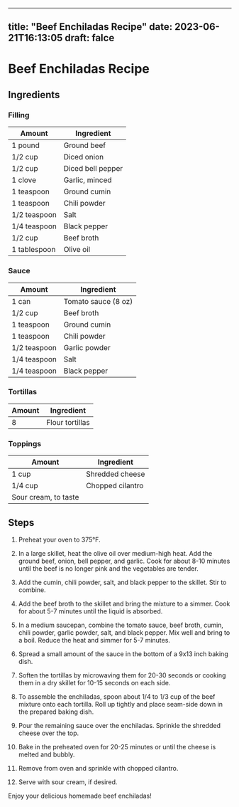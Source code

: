 
---
title: "Beef Enchiladas Recipe"
date: 2023-06-21T16:13:05
draft: falce
---

# Beef Enchiladas Recipe

## Ingredients 

### Filling

| Amount | Ingredient |
|--------|------------|
| 1 pound | Ground beef |
| 1/2 cup | Diced onion |
| 1/2 cup | Diced bell pepper |
| 1 clove  | Garlic, minced |
| 1 teaspoon | Ground cumin |
| 1 teaspoon | Chili powder |
| 1/2 teaspoon | Salt |
| 1/4 teaspoon | Black pepper |
| 1/2 cup | Beef broth |
| 1 tablespoon | Olive oil |

### Sauce

| Amount | Ingredient |
|--------|------------|
| 1 can | Tomato sauce (8 oz) |
| 1/2 cup | Beef broth |
| 1 teaspoon | Ground cumin |
| 1 teaspoon | Chili powder |
| 1/2 teaspoon | Garlic powder |
| 1/4 teaspoon | Salt |
| 1/4 teaspoon | Black pepper |

### Tortillas

| Amount | Ingredient |
|--------|------------|
| 8 | Flour tortillas |

### Toppings

| Amount | Ingredient |
|--------|------------|
| 1 cup | Shredded cheese |
| 1/4 cup | Chopped cilantro |
| Sour cream, to taste |

## Steps

1. Preheat your oven to 375°F.

2. In a large skillet, heat the olive oil over medium-high heat. Add the ground beef, onion, bell pepper, and garlic. Cook for about 8-10 minutes until the beef is no longer pink and the vegetables are tender.

3. Add the cumin, chili powder, salt, and black pepper to the skillet. Stir to combine.

4. Add the beef broth to the skillet and bring the mixture to a simmer. Cook for about 5-7 minutes until the liquid is absorbed.

5. In a medium saucepan, combine the tomato sauce, beef broth, cumin, chili powder, garlic powder, salt, and black pepper. Mix well and bring to a boil. Reduce the heat and simmer for 5-7 minutes.

6. Spread a small amount of the sauce in the bottom of a 9x13 inch baking dish.

7. Soften the tortillas by microwaving them for 20-30 seconds or cooking them in a dry skillet for 10-15 seconds on each side.

8. To assemble the enchiladas, spoon about 1/4 to 1/3 cup of the beef mixture onto each tortilla. Roll up tightly and place seam-side down in the prepared baking dish.

9. Pour the remaining sauce over the enchiladas. Sprinkle the shredded cheese over the top.

10. Bake in the preheated oven for 20-25 minutes or until the cheese is melted and bubbly.

11. Remove from oven and sprinkle with chopped cilantro.

12. Serve with sour cream, if desired.

Enjoy your delicious homemade beef enchiladas!
